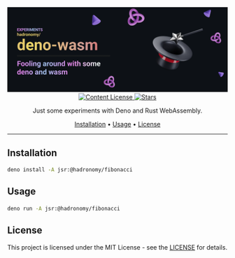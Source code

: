 <div align="center">
  <img src="/.github/images/github-header-image.webp" alt="GitHub Header Image" width="auto" />
  
  <!-- MIT License -->
  <a href="https://github.com/hadronomy/deno-wasm/blob/main/LICENSE">
    <img
      alt="Content License"
      src="https://img.shields.io/github/license/hadronomy/deno-wasm?style=for-the-badge&logo=starship&color=ee999f&logoColor=D9E0EE&labelColor=302D41"
    />
  </a>

  <!-- GitHub Repo Stars -->
  <a href="https://github.com/hadronomy/deno-wasm/stargazers">
    <img
      alt="Stars"
      src="https://img.shields.io/github/stars/hadronomy/deno-wasm?style=for-the-badge&logo=starship&color=c69ff5&logoColor=D9E0EE&labelColor=302D41"
    />
  </a>
  <p></p>
  <span>
    Just some experiments with Deno and Rust WebAssembly.
  </span>
  <p></p>
  <a href="#installation">Installation</a> •
  <a href="#usage">Usage</a> •
  <a href="#license">License</a>
  <hr />

</div>

## Installation

```bash
deno install -A jsr:@hadronomy/fibonacci
```

## Usage

```bash
deno run -A jsr:@hadronomy/fibonacci
```

## License

This project is licensed under the MIT License - see the [LICENSE](LICENSE) for details.